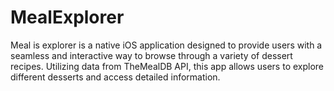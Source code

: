 # MealExplorer
Meal is explorer is a native iOS application designed to provide users with a seamless and interactive way to browse through a variety of dessert recipes. Utilizing data from TheMealDB API, this app allows users to explore different desserts and access detailed information.
